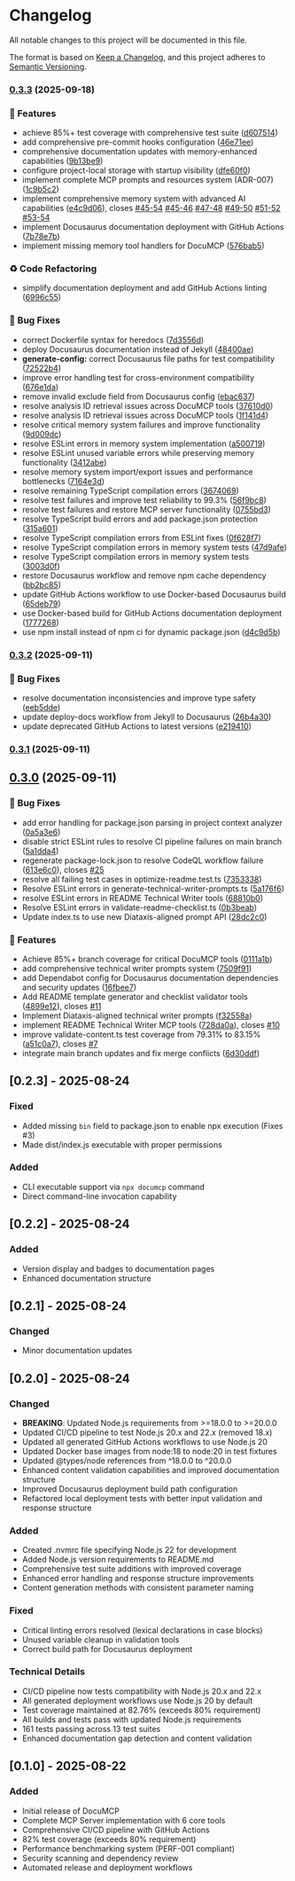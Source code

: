 # Changelog

All notable changes to this project will be documented in this file.

The format is based on [Keep a Changelog](https://keepachangelog.com/en/1.0.0/),
and this project adheres to [Semantic Versioning](https://semver.org/spec/v2.0.0.html).

### [0.3.3](https://github.com/tosin2013/documcp/compare/v0.3.2...v0.3.3) (2025-09-18)

### 🚀 Features

- achieve 85%+ test coverage with comprehensive test suite ([d607514](https://github.com/tosin2013/documcp/commit/d60751449d9fdc431f4c25d1465ab8731c31d3d9))
- add comprehensive pre-commit hooks configuration ([46e71ee](https://github.com/tosin2013/documcp/commit/46e71eec6f26c8e8b560480ec75e7f8c300ec9ae))
- comprehensive documentation updates with memory-enhanced capabilities ([9b13be9](https://github.com/tosin2013/documcp/commit/9b13be938b11cafee151a071b7406d5d6fb32366))
- configure project-local storage with startup visibility ([dfe60f0](https://github.com/tosin2013/documcp/commit/dfe60f0afa4073d4e1b05a9cc569a7ad203a3716))
- implement complete MCP prompts and resources system (ADR-007) ([1c9b5c2](https://github.com/tosin2013/documcp/commit/1c9b5c2cdaf41b793ae0c956f5de59f102cf35de))
- implement comprehensive memory system with advanced AI capabilities ([e4c9d06](https://github.com/tosin2013/documcp/commit/e4c9d0608037bc6f2ff239cd2107c77972c4eaa9)), closes [#45-54](https://github.com/tosin2013/documcp/issues/45-54) [#45-46](https://github.com/tosin2013/documcp/issues/45-46) [#47-48](https://github.com/tosin2013/documcp/issues/47-48) [#49-50](https://github.com/tosin2013/documcp/issues/49-50) [#51-52](https://github.com/tosin2013/documcp/issues/51-52) [#53-54](https://github.com/tosin2013/documcp/issues/53-54)
- implement Docusaurus documentation deployment with GitHub Actions ([7b78e7b](https://github.com/tosin2013/documcp/commit/7b78e7b80deb9fb8f074c0209bd1c88e539cb329))
- implement missing memory tool handlers for DocuMCP ([576bab5](https://github.com/tosin2013/documcp/commit/576bab50545b9eb57b8c2a74e50b0c555bcb3c80))

### ♻️ Code Refactoring

- simplify documentation deployment and add GitHub Actions linting ([6996c55](https://github.com/tosin2013/documcp/commit/6996c553d35a1c7cbd473c6150a8994e00a0526c))

### 🐛 Bug Fixes

- correct Dockerfile syntax for heredocs ([7d3556d](https://github.com/tosin2013/documcp/commit/7d3556d783b9f4bb251d8c47ac8f3aed441b1764))
- deploy Docusaurus documentation instead of Jekyll ([48400ae](https://github.com/tosin2013/documcp/commit/48400ae40f2a77bb9c8e446a9db3deb726a1e252))
- **generate-config:** correct Docusaurus file paths for test compatibility ([72522b4](https://github.com/tosin2013/documcp/commit/72522b4dab07ab9f96454a32c81599119b09cfe3))
- improve error handling test for cross-environment compatibility ([676e1da](https://github.com/tosin2013/documcp/commit/676e1dafdd2cc87a267591d5c244252efdf10222))
- remove invalid exclude field from Docusaurus config ([ebac637](https://github.com/tosin2013/documcp/commit/ebac6376dfe15ef76f688e42a86c9b4e01391316))
- resolve analysis ID retrieval issues across DocuMCP tools ([37610d0](https://github.com/tosin2013/documcp/commit/37610d0c79b1e8d97dad3a87746a7533a1f27740))
- resolve analysis ID retrieval issues across DocuMCP tools ([1f141d4](https://github.com/tosin2013/documcp/commit/1f141d4de0fa97fecee27a401d7870e13b42a630))
- resolve critical memory system failures and improve functionality ([9d009dc](https://github.com/tosin2013/documcp/commit/9d009dcf8cfaa721d6163546bc919bc318e8a1ee))
- resolve ESLint errors in memory system implementation ([a500719](https://github.com/tosin2013/documcp/commit/a50071901f7ec05b4ae2fa464ec1d38feb8f670d))
- resolve ESLint unused variable errors while preserving memory functionality ([3412abe](https://github.com/tosin2013/documcp/commit/3412abe08c44766660388d9fab438a2221544eb5))
- resolve memory system import/export issues and performance bottlenecks ([7164e3d](https://github.com/tosin2013/documcp/commit/7164e3dbe00cac5d1e82d9bea79ae6ced71e2ce5))
- resolve remaining TypeScript compilation errors ([3674069](https://github.com/tosin2013/documcp/commit/3674069cf722f5bc4060af999ad3a2f1480301a2))
- resolve test failures and improve test reliability to 99.3% ([56f9bc8](https://github.com/tosin2013/documcp/commit/56f9bc842a19f7841b8a5b508daf5c8f58c0ec76))
- resolve test failures and restore MCP server functionality ([0755bd3](https://github.com/tosin2013/documcp/commit/0755bd3f4398d172ee42e571971755d8a2779412))
- resolve TypeScript build errors and add package.json protection ([315a601](https://github.com/tosin2013/documcp/commit/315a601d5375142c2f4dc15d271c1088c8a8608c))
- resolve TypeScript compilation errors from ESLint fixes ([0f628f7](https://github.com/tosin2013/documcp/commit/0f628f7f8e3788a658432dd4983be8b063ccdd08))
- resolve TypeScript compilation errors in memory system tests ([47d9afe](https://github.com/tosin2013/documcp/commit/47d9afe238f3e0723c813b6d4ef640c22c3e1659))
- resolve TypeScript compilation errors in memory system tests ([3003d0f](https://github.com/tosin2013/documcp/commit/3003d0f608f7b70d35dbddf14500fa5d91774e91))
- restore Docusaurus workflow and remove npm cache dependency ([bb2bc85](https://github.com/tosin2013/documcp/commit/bb2bc8518a00ea4a4807f7de1956956bcb4af74e))
- update GitHub Actions workflow to use Docker-based Docusaurus build ([65deb79](https://github.com/tosin2013/documcp/commit/65deb79f7e8caf8accd99183e7f91ec89b94261f))
- use Docker-based build for GitHub Actions documentation deployment ([1777268](https://github.com/tosin2013/documcp/commit/1777268ca82d8471480e6c17d4e1fb80fc45dcd4))
- use npm install instead of npm ci for dynamic package.json ([d4c9d5b](https://github.com/tosin2013/documcp/commit/d4c9d5b584b26868203badbf7e01d90cac04f02c))

### [0.3.2](https://github.com/tosin2013/documcp/compare/v0.3.1...v0.3.2) (2025-09-11)

### 🐛 Bug Fixes

- resolve documentation inconsistencies and improve type safety ([eeb5dde](https://github.com/tosin2013/documcp/commit/eeb5dde09885fdf94dd5fd91a31e7aa6dc157084))
- update deploy-docs workflow from Jekyll to Docusaurus ([26b4a30](https://github.com/tosin2013/documcp/commit/26b4a307dc2c558d15008e0f2624645b7d4b1a08))
- update deprecated GitHub Actions to latest versions ([e219410](https://github.com/tosin2013/documcp/commit/e2194109170fbb6d56513bbe8b4d93e950b98da9))

### [0.3.1](https://github.com/tosin2013/documcp/compare/v0.3.0...v0.3.1) (2025-09-11)

## [0.3.0](https://github.com/tosin2013/documcp/compare/v0.2.4...v0.3.0) (2025-09-11)

### 🐛 Bug Fixes

- add error handling for package.json parsing in project context analyzer ([0a5a3e6](https://github.com/tosin2013/documcp/commit/0a5a3e6d2802397d83bf87483a083b51fe3a1a8c))
- disable strict ESLint rules to resolve CI pipeline failures on main branch ([5a1dda4](https://github.com/tosin2013/documcp/commit/5a1dda4870472e074733b597ab3f0325a8c65d1d))
- regenerate package-lock.json to resolve CodeQL workflow failure ([613e6c0](https://github.com/tosin2013/documcp/commit/613e6c0f4319ee244e5037f1036b86085e97201a)), closes [#25](https://github.com/tosin2013/documcp/issues/25)
- resolve all failing test cases in optimize-readme.test.ts ([7353338](https://github.com/tosin2013/documcp/commit/7353338b33a5a98f6f0f87bbc090f068d38430fb))
- Resolve ESLint errors in generate-technical-writer-prompts.ts ([5a176f6](https://github.com/tosin2013/documcp/commit/5a176f672e1556450383a03c4d0f0475ca92e25d))
- resolve ESLint errors in README Technical Writer tools ([68810b0](https://github.com/tosin2013/documcp/commit/68810b0ceba74f541968f51ac6bc3ec6b8524cad))
- Resolve ESLint errors in validate-readme-checklist.ts ([0b3beab](https://github.com/tosin2013/documcp/commit/0b3beab437802b8c1393759b96ffd907683923b2))
- Update index.ts to use new Diataxis-aligned prompt API ([28dc2c0](https://github.com/tosin2013/documcp/commit/28dc2c0e727aa90219ae32f2b2036c2f9b206b3e))

### 🚀 Features

- Achieve 85%+ branch coverage for critical DocuMCP tools ([0111a1b](https://github.com/tosin2013/documcp/commit/0111a1b3aae09a27ab9db236ec1acfbe636d3361))
- add comprehensive technical writer prompts system ([7509f91](https://github.com/tosin2013/documcp/commit/7509f91de043237a528864f4b11cb485b0b2c03a))
- add Dependabot config for Docusaurus documentation dependencies and security updates ([16fbee7](https://github.com/tosin2013/documcp/commit/16fbee7fad535e4b4cc4960a88daf3062add19ba))
- Add README template generator and checklist validator tools ([4899e12](https://github.com/tosin2013/documcp/commit/4899e1217cd1fe60246f23c4d43731cc6ecbb0e6)), closes [#11](https://github.com/tosin2013/documcp/issues/11)
- Implement Diataxis-aligned technical writer prompts ([f32558a](https://github.com/tosin2013/documcp/commit/f32558a031a571579fb02da64f3e1e3bf8518664))
- implement README Technical Writer MCP tools ([728da0a](https://github.com/tosin2013/documcp/commit/728da0a21ec586b5f8361337edf42fec79dc70d0)), closes [#10](https://github.com/tosin2013/documcp/issues/10)
- improve validate-content.ts test coverage from 79.31% to 83.15% ([a51c0a7](https://github.com/tosin2013/documcp/commit/a51c0a7f1e7232db99d444fbe94ea7a74ec04ece)), closes [#7](https://github.com/tosin2013/documcp/issues/7)
- integrate main branch updates and fix merge conflicts ([6d30ddf](https://github.com/tosin2013/documcp/commit/6d30ddf63ccca01f67b90ecfef2fb438a16a369e))

## [0.2.3] - 2025-08-24

### Fixed

- Added missing `bin` field to package.json to enable npx execution (Fixes #3)
- Made dist/index.js executable with proper permissions

### Added

- CLI executable support via `npx documcp` command
- Direct command-line invocation capability

## [0.2.2] - 2025-08-24

### Added

- Version display and badges to documentation pages
- Enhanced documentation structure

## [0.2.1] - 2025-08-24

### Changed

- Minor documentation updates

## [0.2.0] - 2025-08-24

### Changed

- **BREAKING**: Updated Node.js requirements from >=18.0.0 to >=20.0.0
- Updated CI/CD pipeline to test Node.js 20.x and 22.x (removed 18.x)
- Updated all generated GitHub Actions workflows to use Node.js 20
- Updated Docker base images from node:18 to node:20 in test fixtures
- Updated @types/node references from ^18.0.0 to ^20.0.0
- Enhanced content validation capabilities and improved documentation structure
- Improved Docusaurus deployment build path configuration
- Refactored local deployment tests with better input validation and response structure

### Added

- Created .nvmrc file specifying Node.js 22 for development
- Added Node.js version requirements to README.md
- Comprehensive test suite additions with improved coverage
- Enhanced error handling and response structure improvements
- Content generation methods with consistent parameter naming

### Fixed

- Critical linting errors resolved (lexical declarations in case blocks)
- Unused variable cleanup in validation tools
- Correct build path for Docusaurus deployment

### Technical Details

- CI/CD pipeline now tests compatibility with Node.js 20.x and 22.x
- All generated deployment workflows use Node.js 20 by default
- Test coverage maintained at 82.76% (exceeds 80% requirement)
- All builds and tests pass with updated Node.js requirements
- 161 tests passing across 13 test suites
- Enhanced documentation gap detection and content validation

## [0.1.0] - 2025-08-22

### Added

- Initial release of DocuMCP
- Complete MCP Server implementation with 6 core tools
- Comprehensive CI/CD pipeline with GitHub Actions
- 82% test coverage (exceeds 80% requirement)
- Performance benchmarking system (PERF-001 compliant)
- Security scanning and dependency review
- Automated release and deployment workflows
